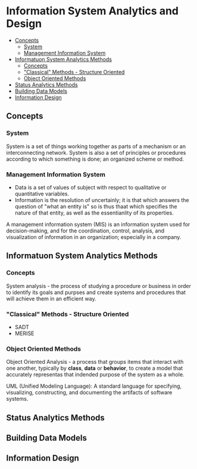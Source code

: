 # Information System Analytics and Design

- [Concepts](#concepts)
  - [System](#system)
  - [Management Information System](#management-information-system)
- [Informatuon System Analytics Methods](#informatuon-system-analytics-methods)
  - [Concepts](#concepts-1)
  - ["Classical" Methods - Structure Oriented](#%22classical%22-methods---structure-oriented)
  - [Object Oriented Methods](#object-oriented-methods)
- [Status Analytics Methods](#status-analytics-methods)
- [Building Data Models](#building-data-models)
- [Information Design](#information-design)

## Concepts

### System

System is a set of things working together as parts of a mechanism or an interconnecting network. System is also a set of principles or procedures according to which something is done; an organized scheme or method.

### Management Information System

- Data is a set of values of subject with respect to qualitative or quantitative variables.
- Information is the resolution of uncertainly; it is that which answers the question of "what an entity is" so is thus thaat which specifies the nature of that entity, as well as the essentianlity of its properties.

A management information system (MIS) is an information system used for decision-making, and for the coordination, control, analysis, and visualization of information in an organization; especially in a company.

## Informatuon System Analytics Methods

### Concepts

System analysis - the process of studying a procedure or business in order to identify its goals and purpses and create systems and procedures that will achieve them in an efficient way.

### "Classical" Methods - Structure Oriented

- SADT
- MERISE

### Object Oriented Methods

Object Oriented Analysis - a process that groups items that interact with one another, typically by **class**, **data** or **behavior**, to create a model that accurately representas that indended purpose of the system as a whole.

UML (Unified Modeling Language): A standard language for specifying, visualizing, constructing, and documenting the artifacts of software systems.

## Status Analytics Methods

## Building Data Models

## Information Design